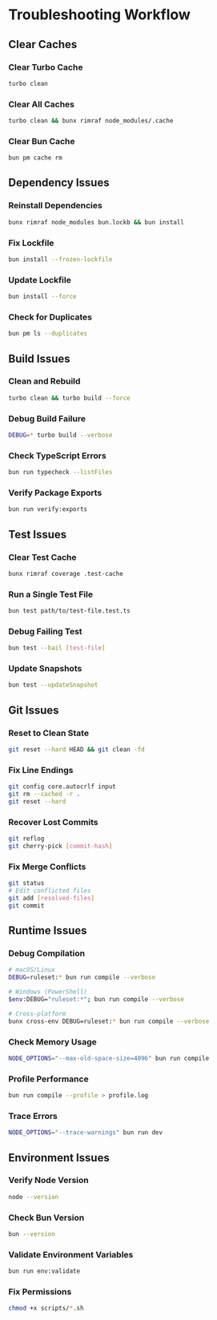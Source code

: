 # Troubleshooting Workflow

## Clear Caches

### Clear Turbo Cache

```bash
turbo clean
```

### Clear All Caches

```bash
turbo clean && bunx rimraf node_modules/.cache
```

### Clear Bun Cache

```bash
bun pm cache rm
```

## Dependency Issues

### Reinstall Dependencies

```bash
bunx rimraf node_modules bun.lockb && bun install
```

### Fix Lockfile

```bash
bun install --frozen-lockfile
```

### Update Lockfile

```bash
bun install --force
```

### Check for Duplicates

```bash
bun pm ls --duplicates
```

## Build Issues

### Clean and Rebuild

```bash
turbo clean && turbo build --force
```

### Debug Build Failure

```bash
DEBUG=* turbo build --verbose
```

### Check TypeScript Errors

```bash
bun run typecheck --listFiles
```

### Verify Package Exports

```bash
bun run verify:exports
```

## Test Issues

### Clear Test Cache

```bash
bunx rimraf coverage .test-cache
```

### Run a Single Test File

```bash
bun test path/to/test-file.test.ts
```

### Debug Failing Test

```bash
bun test --bail [test-file]
```

### Update Snapshots

```bash
bun test --updateSnapshot
```

## Git Issues

### Reset to Clean State

```bash
git reset --hard HEAD && git clean -fd
```

### Fix Line Endings

```bash
git config core.autocrlf input
git rm --cached -r .
git reset --hard
```

### Recover Lost Commits

```bash
git reflog
git cherry-pick [commit-hash]
```

### Fix Merge Conflicts

```bash
git status
# Edit conflicted files
git add [resolved-files]
git commit
```

## Runtime Issues

### Debug Compilation

```bash
# macOS/Linux
DEBUG=ruleset:* bun run compile --verbose

# Windows (PowerShell)
$env:DEBUG="ruleset:*"; bun run compile --verbose

# Cross-platform
bunx cross-env DEBUG=ruleset:* bun run compile --verbose
```

### Check Memory Usage

```bash
NODE_OPTIONS="--max-old-space-size=4096" bun run compile
```

### Profile Performance

```bash
bun run compile --profile > profile.log
```

### Trace Errors

```bash
NODE_OPTIONS="--trace-warnings" bun run dev
```

## Environment Issues

### Verify Node Version

```bash
node --version
```

### Check Bun Version

```bash
bun --version
```

### Validate Environment Variables

```bash
bun run env:validate
```

### Fix Permissions

```bash
chmod +x scripts/*.sh
```
